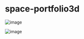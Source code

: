# space-portfolio3d

![image](https://github.com/GabrielZolk/space-portfolio3d/assets/109248116/63d50f77-d714-46bd-99f9-1edce3f5cb47)

![image](https://github.com/GabrielZolk/space-portfolio3d/assets/109248116/c62a4fe0-7153-49a7-a9b9-e37b8d5f3e82)
